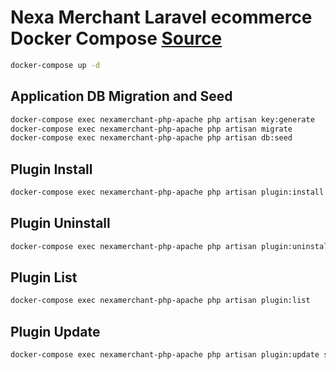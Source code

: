# Nexa Merchant Laravel ecommerce Docker Compose [Source](https://github.com/xxl4/NexaMerchant/tree/main/docker)

```bash
docker-compose up -d
```

## Application DB Migration and Seed
```bash
docker-compose exec nexamerchant-php-apache php artisan key:generate
docker-compose exec nexamerchant-php-apache php artisan migrate
docker-compose exec nexamerchant-php-apache php artisan db:seed
```

## Plugin Install

```bash
docker-compose exec nexamerchant-php-apache php artisan plugin:install shopify
```

## Plugin Uninstall

```bash
docker-compose exec nexamerchant-php-apache php artisan plugin:uninstall shopify
```

## Plugin List

```bash
docker-compose exec nexamerchant-php-apache php artisan plugin:list
```

## Plugin Update

```bash
docker-compose exec nexamerchant-php-apache php artisan plugin:update shopify
```
